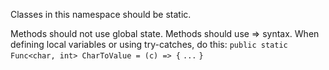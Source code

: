 Classes in this namespace should be static.

Methods should not use global state.
Methods should use => syntax. When defining local variables or using try-catches, do this:
    `public static Func<char, int> CharToValue = (c) => {`
        `...`
    `}`
